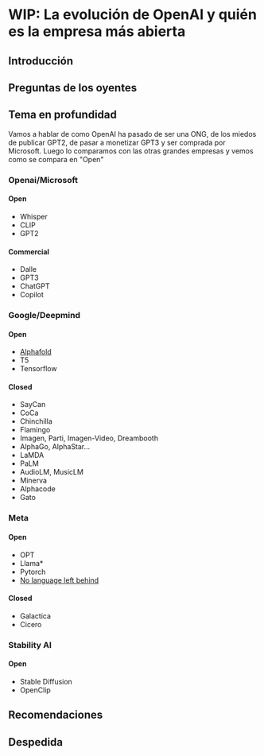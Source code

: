 # WIP: La evolución de OpenAI y quién es la empresa más abierta

## Introducción

## Preguntas de los oyentes

## Tema en profundidad

Vamos a hablar de como OpenAI ha pasado de ser una ONG, de los miedos de publicar GPT2, de pasar a monetizar GPT3 y ser comprada por Microsoft. 
Luego lo comparamos con las otras grandes empresas y vemos como se compara en "Open"

### Openai/Microsoft

#### Open 

- Whisper
- CLIP
- GPT2

#### Commercial

- Dalle
- GPT3
- ChatGPT
- Copilot

### Google/Deepmind

#### Open 

- [Alphafold](https://github.com/deepmind/alphafold)
- T5
- Tensorflow

#### Closed

- SayCan
- CoCa
- Chinchilla
- Flamingo
- Imagen, Parti, Imagen-Video, Dreambooth
- AlphaGo, AlphaStar...
- LaMDA
- PaLM
- AudioLM, MusicLM
- Minerva
- Alphacode
- Gato

### Meta

#### Open

- OPT
- Llama*
- Pytorch
- [No language left behind](https://github.com/facebookresearch/fairseq/tree/nllb/)

#### Closed

- Galactica
- Cicero

### Stability AI

#### Open 

- Stable Diffusion
- OpenClip

## Recomendaciones

## Despedida
